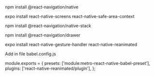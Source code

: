 
npm install @react-navigation/native

expo install react-native-screens react-native-safe-area-context

npm install @react-navigation/native-stack

npm install @react-navigation/drawer

expo install react-native-gesture-handler react-native-reanimated

Add in file babel.config.js

module.exports = {
  presets: ['module:metro-react-native-babel-preset'],
  plugins: ['react-native-reanimated/plugin'],
};

